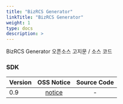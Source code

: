 ```yaml
---
title: "BizRCS Generator"
linkTitle: "BizRCS Generator"
weight: 1
type: docs
description: >
---
```


BizRCS Generator 오픈소스 고지문 / 소스 코드

### SDK

| Version | OSS Notice | Source Code |
|---|:---:|:---:|
| 0.9 | [notice](https://opensource.sktelecom.com/compliance_artifacts/bizrcs_generator/sdk/0.9/BizRCSGen_0.9.0_OSS_Notice.html)  | - |